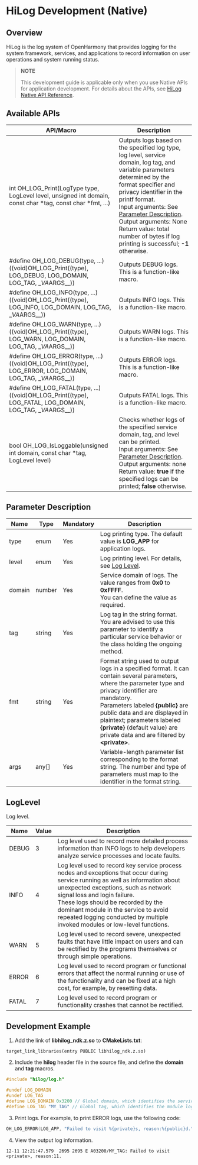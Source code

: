 # HiLog Development (Native)
 
## Overview

HiLog is the log system of OpenHarmony that provides logging for the system framework, services, and applications to record information on user operations and system running status.

> **NOTE**
> 
> This development guide is applicable only when you use Native APIs for application development. For details about the APIs, see [HiLog Native API Reference](../reference/native-apis/_hi_log.md).

## Available APIs

| API/Macro| Description| 
| -------- | -------- |
| int OH_LOG_Print(LogType type, LogLevel level, unsigned int domain, const char *tag, const char *fmt, ...) | Outputs logs based on the specified log type, log level, service domain, log tag, and variable parameters determined by the format specifier and privacy identifier in the printf format.<br>Input arguments: See [Parameter Description](#parameter-description).<br>Output arguments: None<br>Return value: total number of bytes if log printing is successful; **-1** otherwise.| 
| #define OH_LOG_DEBUG(type, ...) ((void)OH_LOG_Print((type), LOG_DEBUG, LOG_DOMAIN, LOG_TAG, \_*VA*ARGS__))| Outputs DEBUG logs. This is a function-like macro.| 
| #define OH_LOG_INFO(type, ...) ((void)OH_LOG_Print((type), LOG_INFO, LOG_DOMAIN, LOG_TAG, \_*VA*ARGS__)) | Outputs INFO logs. This is a function-like macro.| 
| #define OH_LOG_WARN(type, ...) ((void)OH_LOG_Print((type), LOG_WARN, LOG_DOMAIN, LOG_TAG, \_*VA*ARGS__)) | Outputs WARN logs. This is a function-like macro.| 
| #define OH_LOG_ERROR(type, ...) ((void)OH_LOG_Print((type), LOG_ERROR, LOG_DOMAIN, LOG_TAG, \_*VA*ARGS__)) | Outputs ERROR logs. This is a function-like macro.| 
| #define OH_LOG_FATAL(type, ...) ((void)OH_LOG_Print((type), LOG_FATAL, LOG_DOMAIN, LOG_TAG, \_*VA*ARGS__)) | Outputs FATAL logs. This is a function-like macro.| 
| bool OH_LOG_IsLoggable(unsigned int domain, const char *tag, LogLevel level) | Checks whether logs of the specified service domain, tag, and level can be printed.<br>Input arguments: See [Parameter Description](#parameter-description).<br>Output arguments: none<br>Return value: **true** if the specified logs can be printed; **false** otherwise.|

## Parameter Description

| Name| Type  | Mandatory| Description                                                        |
| ------ | ------ | ---- | ------------------------------------------------------------ |
| type   | enum   | Yes  | Log printing type. The default value is **LOG_APP** for application logs.|
| level  | enum   | Yes  | Log printing level. For details, see [Log Level](#loglevel).|
| domain | number | Yes  | Service domain of logs. The value ranges from **0x0** to **0xFFFF**.<br>You can define the value as required. |
| tag    | string | Yes  | Log tag in the string format. You are advised to use this parameter to identify a particular service behavior or the class holding the ongoing method.|
| fmt    | string | Yes  | Format string used to output logs in a specified format. It can contain several parameters, where the parameter type and privacy identifier are mandatory.<br>Parameters labeled **{public}** are public data and are displayed in plaintext; parameters labeled **{private}** (default value) are private data and are filtered by **\<private>**.|
| args   | any[]  | Yes  | Variable-length parameter list corresponding to the format string. The number and type of parameters must map to the identifier in the format string.|

## LogLevel

Log level.

| Name |   Value  | Description                                                        |
| ----- | ------ | ------------------------------------------------------------ |
| DEBUG | 3      | Log level used to record more detailed process information than INFO logs to help developers analyze service processes and locate faults.|
| INFO  | 4      | Log level used to record key service process nodes and exceptions that occur during service running as well as information about unexpected exceptions, such as network signal loss and login failure.<br>These logs should be recorded by the dominant module in the service to avoid repeated logging conducted by multiple invoked modules or low-level functions.|
| WARN  | 5      | Log level used to record severe, unexpected faults that have little impact on users and can be rectified by the programs themselves or through simple operations.|
| ERROR | 6      | Log level used to record program or functional errors that affect the normal running or use of the functionality and can be fixed at a high cost, for example, by resetting data.|
| FATAL | 7      | Log level used to record program or functionality crashes that cannot be rectified.

## Development Example

1. Add the link of **libhilog_ndk.z.so** to **CMakeLists.txt**:
```
target_link_libraries(entry PUBLIC libhilog_ndk.z.so)
```
2. Include the **hilog** header file in the source file, and define the **domain** and **tag** macros.
```c++
#include "hilog/log.h"
```

```c++
#undef LOG_DOMAIN
#undef LOG_TAG
#define LOG_DOMAIN 0x3200 // Global domain, which identifies the service domain.
#define LOG_TAG "MY_TAG" // Global tag, which identifies the module log tag.
```
3. Print logs. For example, to print ERROR logs, use the following code:
```c++
OH_LOG_ERROR(LOG_APP, "Failed to visit %{private}s, reason:%{public}d.", url, errno);
```
4. View the output log information.
```
12-11 12:21:47.579  2695 2695 E A03200/MY_TAG: Failed to visit <private>, reason:11.
```
